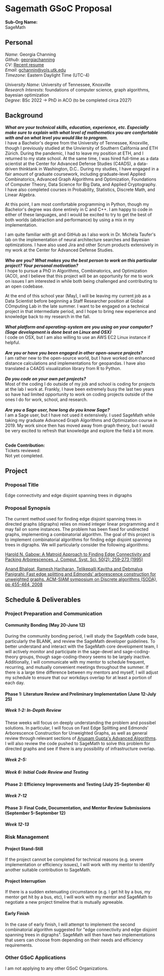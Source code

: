# Sagemath GSoC Proposal

**Sub-Org Name:** <br>
SageMath <br>

## Personal
*Name*: Georgia Channing <br>
*Github*:  [georgiachanning](https://github.com/georgiachanning) <br>
*CV*: [Recent resume](https://github.com/georgiachanning/Resume/blob/master/gwcresume%20(1).pdf) <br>
*Email*: gchannin@vols.utk.edu <br>
*Timezone*: Eastern Daylight Time (UTC-4) <br>

*University Name*: University of Tennessee, Knoxville <br>
*Research Interests*: foundations of computer science, graph algorithms, bayesian optimization <br>
*Degree*: BSc 2022 -> PhD in ACO (to be completed circa 2027) <br>

## Background

***What are your technical skills, education, experience, etc. Especially make sure to explain with what level of mathematics you are comfortable with and on what level you would like to program.*** <br>
I have a Bachelor's degree from the University of Tennessee, Knoxville, though I previously studied at the Unviersity of Southern California and ETH Zürich. During the pandemic, I had to leave my position at ETH, and I returned to my state school. At the same time, I was hired full-time as a data scientist at the Center for Advanced Defense Studies (C4ADS), a data-driven thinktank in Washington, D.C.. During my studies, I have engaged in a fair amount of graduate coursework, including graduate-level Applied Combinatorics, Advanced Graph Algorithms and Optimization, Foundations of Computer Theory, Data Science for Big Data, and Applied Cryptography. I have also completed courses in Probability, Statistics, Discrete Math, and Linear Algebra. <br>

At this point, I am most comfortable programming in Python, though my Bachelor's degree was done entirely in C and C++. I am happy to code in either of these languages, and I would be excited to try to get the best of both worlds (abstraction and performance) by using a mix in my implementation. 

I am quite familiar with git and GitHub as I also work in Dr. Michela Taufer's lab on the implementation of neural architecture searches and Bayesian optimizations. I have also used Jira and other Scrum products extensively in my work at the Center for Advanced Defense Studies.
<br> <br>
***Who are you? What makes you the best person to work on this particular project? Your personal motivation?*** <br>
I hope to pursue a PhD in Algorithms, Combinatorics, and Optimization (ACO), and I believe that this project will be an opportunity for me to work on issues I am interested in while both being challenged and contributing to an open codebase. 

At the end of this school year (May), I will be leaving my current job as a Data Scientist before beginning a Staff Researcher position at Global COmputing Lab in the late summer. I want to be engaged on a technical project in that intermediate period, and I hope to bring new experience and knowledge back to my research in the fall. <br> <br>
***What platform and operating-system are you using on your computer? (Sage development is done best on Linux and OSX)*** <br>
I code on OSX, but I am also willing to use an AWS EC2 Linux instance if helpful. <br> <br>
***Are you or have you been engaged in other open-source projects?*** <br>
I am rather new to the open-source world, but I have worked on enhanced distance calculations and implementations for geopandas. I have also translated a C4ADS visualization library from R to Python. <br> <br>
***Do you code on your own pet projects?***<br>
Most of the coding I do outside of my job and school is coding for projects at the lab I work at. Frankly, I have been extremely busy the last two years so have had limited opportunity to work on coding projects outside of the ones I do for work, school, and research. <br> <br>
***Are you a Sage user, how long do you know Sage?*** <br>
I am a Sage user, but I have not used it extensively. I used SageMath while taking my graduate Advanced Graph Algorithms and Optimization course in 2019. My work since then has moved away from graph theory, but I would be very excited to refresh that knowledge and explore the field a bit more. <br> <br>


**Code Contribution:** <br>
Tickets reviewed: <br>
Not yet completed.

## Project
### Proposal Title
Edge connectivity and edge disjoint spanning trees in digraphs 
### Proposal Synopsis
The current method used for finding edge disjoint spanning trees in directed graphs (digraphs) relies on mixed integer linear programming and it may fail on some instances. The problem has been fixed for undirected graphs, implementing a combinatorial algorithm. The goal of this project is to implement combinatorial algorithms for finding edge disjoint spanning trees in digraphs. We will particularly consider the following algorithms: <br>

[Harold N. Gabow: A Matroid Approach to Finding Edge Connectivity and Packing Arborescences. J. Comput. Syst. Sci. 50(2): 259-273 (1995)](https://doi.org/10.1006/jcss.1995.1022) <br>

[Anand Bhalgat, Ramesh Hariharan, Telikepalli Kavitha and Debmalya Panigrahi: Fast edge splitting and Edmonds' arborescence construction for unweighted graphs. ACM-SIAM symposium on Discrete algorithms (SODA), pp 455-464, 2008](https://users.cs.duke.edu/~debmalya/papers/soda08-splitting.pdf)

## Schedule & Deliverables

### Project Preparation and Communication

#### Community Bonding (May 20-June 12)

During the community bonding period, I will study the SageMath code base, particularly the BLANK, and review the SageMath developer guidelines. To better understand and interact with the SageMath core development team, I will actively monitor and participate in the sage-devel and sage-coding-theory groups, though sage-coding-theory seems to be largely inactive. Additionally, I will communicate with my mentor to schedule frequent, recurring, and mutually convenient meetings throughout the summer. If there is a large time difference between my mentors and myself, I will adjust my schedule to ensure that our workdays overlap for at least a portion of each day. 

#### Phase 1: Literature Review and Preliminary Implementation (June 12-July 25)
##### Week 1-2: In-Depth Review
These weeks will focus on deeply understanding the problem and possibel solutions. In particular, I will focus on Fast Edge Splitting and Edmonds’ Arborescence Construction for Unweighted Graphs, as well as general review through relevant sections of [Anupam Gupta's Advanced Algorithms](https://www.cs.cmu.edu/~15850/notes/cmu850-f20.pdf). I will also review the code pushed to SageMath to solve this problem for directed graphs and see if there is any possibility of infrastructure overlap. 
##### Week 2-5:
##### Week 6: Initial Code Review and Testing
#### Phase 2: Efficiency Improvements and Testing (July 25-September 4)
##### Week 7-12
#### Phase 3: Final Code, Documentation, and Mentor Review Submissions (September 5-September 12)
##### Week 12-13


### Risk Management
#### Project Stand-Still
If the project cannot be completed for technical reasons (e.g. severe implementation or efficiency issues), I will work with my mentor to identify another suitable contribution to SageMath.
#### Project Interruption
If there is a sudden extenuating circumstance (e.g. I get hit by a bus, my mentor get hit by a bus, etc), I will work with my mentor and SageMath to negotiate a new project timeline that is mutually agreeable.
#### Early Finish
In the case of early finish, I will attempt to implement the second combinatorial algorithm suggested for "edge connectivity and edge disjoint spanning trees in digraphs". SageMath will then have two implementations that users can choose from depending on their needs and efficiency requirements.

### Other GSoC Applications
I am not applying to any other GSoC Organizations.








